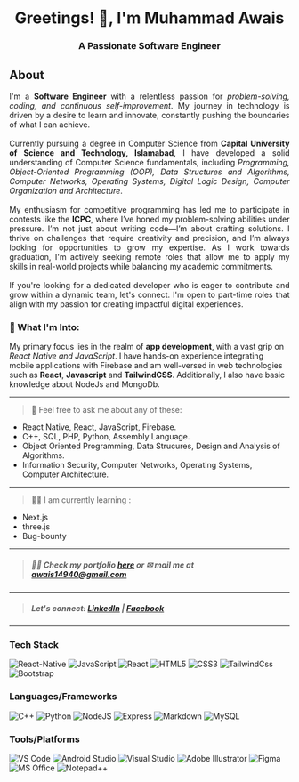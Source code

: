 <h1 align="center">Greetings! 👋, I'm Muhammad Awais</h1>
<h3 align="center">A Passionate Software Engineer</h3>


## About 
<p align="justify">
I'm a <strong>Software Engineer</strong> with a relentless passion for <em>problem-solving, coding, and continuous self-improvement</em>. My journey in technology is driven by a desire to learn and innovate, constantly pushing the boundaries of what I can achieve.
<br/>
<br/>
Currently pursuing a degree in Computer Science from <strong>Capital University of Science and Technology, Islamabad</strong>, I have developed a solid understanding of Computer Science fundamentals, including <em>Programming, Object-Oriented Programming (OOP), Data Structures and Algorithms, Computer Networks, Operating Systems, Digital Logic Design, Computer Organization and Architecture</em>.
<br/> 
<br/>
My enthusiasm for competitive programming has led me to participate in contests like the <strong>ICPC</strong>, where I’ve honed my problem-solving abilities under pressure. I’m not just about writing code—I’m about crafting solutions. I thrive on challenges that require creativity and precision, and I’m always looking for opportunities to grow my expertise. As I work towards graduation, I'm actively seeking remote roles that allow me to apply my skills in real-world projects while balancing my academic commitments.
<br/>
<br/> 
If you're looking for a dedicated developer who is eager to contribute and grow within a dynamic team, let's connect. I'm open to part-time roles that align with my passion for creating impactful digital experiences.
<p/>

### 🚀 What I'm Into:
My primary focus lies in the realm of **app development**, with a vast grip on *React Native and JavaScript*. I have hands-on experience integrating mobile applications with Firebase and am well-versed in web technologies such as **React**, **Javascript** and **TailwindCSS**. Additionally, I also have basic knowledge about NodeJs and MongoDb.

<hr/>

> 💬 Feel free to ask me about any of these:<br/>
- React Native, React, JavaScript, Firebase.
- C++, SQL, PHP, Python, Assembly Language.
- Object Oriented Programming, Data Strucures, Design and Analysis of Algorithms.
- Information Security, Computer Networks, Operating Systems, Computer Architecture.

---
> 👩‍💻 I am currently learning :
- Next.js
- three.js
- Bug-bounty
  
---

> ##### 👨‍💻 Check my portfolio [here](https://avci-first-react-portfolio.netlify.app/) or ✉ mail me at **awais14940@gmail.com**

---

> ##### Let's connect: [LinkedIn](https://linkedin.com/in/muhammad-awais-05a019247) | [Facebook](https://fb.com/www.facebook.com/profile.php?id=100031103824349)

---

### Tech Stack 
![React-Native](https://img.shields.io/badge/React_Native-20232A?style=for-the-badge&logo=react&logoColor=61DAFB)
![JavaScript](https://img.shields.io/badge/JavaScript-F7DF1E?style=for-the-badge&logo=javascript&logoColor=black)
![React](https://img.shields.io/badge/React-20232A?style=for-the-badge&logo=react&logoColor=61DAFB)
![HTML5](https://img.shields.io/badge/HTML5-E34F26?style=for-the-badge&logo=html5&logoColor=white)
![CSS3](https://img.shields.io/badge/CSS3-1572B6?style=for-the-badge&logo=css3&logoColor=white)
![TailwindCss](https://img.shields.io/badge/Tailwind_CSS-38B2AC?style=for-the-badge&logo=tailwind-css&logoColor=white)
![Bootstrap](https://img.shields.io/badge/Bootstrap-563D7C?style=for-the-badge&logo=bootstrap&logoColor=white)

### Languages/Frameworks
![C++](https://img.shields.io/badge/C%2B%2B-00599C?style=for-the-badge&logo=c%2B%2B&logoColor=white)
![Python](https://img.shields.io/badge/Python-3776AB?style=for-the-badge&logo=python&logoColor=white)
![NodeJS](https://img.shields.io/badge/Node.js-43853D?style=for-the-badge&logo=node.js&logoColor=white)
![Express](https://img.shields.io/badge/Express.js-404D59?style=for-the-badge)
![Markdown](https://img.shields.io/badge/Markdown-000000?style=for-the-badge&logo=markdown&logoColor=white)
![MySQL](https://img.shields.io/badge/MySQL-005C84?style=for-the-badge&logo=mysql&logoColor=white)

### Tools/Platforms
![VS Code](https://img.shields.io/badge/Visual_Studio_Code-0078D4?style=for-the-badge&logo=visual%20studio%20code&logoColor=white)
![Android Studio](https://img.shields.io/badge/Android_Studio-3DDC84?style=for-the-badge&logo=android-studio&logoColor=white)
![Visual Studio](https://img.shields.io/badge/Visual_Studio-5C2D91?style=for-the-badge&logo=visual%20studio&logoColor=white)
![Adobe Illustrator](https://img.shields.io/badge/Adobe%20Illustrator-FF9A00?style=for-the-badge&logo=adobe%20illustrator&logoColor=white)
![Figma](https://img.shields.io/badge/Figma-F24E1E?style=for-the-badge&logo=figma&logoColor=white)
![MS Office](https://img.shields.io/badge/Microsoft_Office-D83B01?style=for-the-badge&logo=microsoft-office&logoColor=white)
![Notepad++](https://img.shields.io/badge/Notepad++-90E59A.svg?style=for-the-badge&logo=notepad%2B%2B&logoColor=black)






